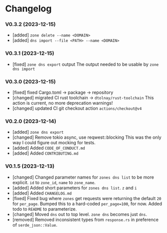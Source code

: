 # Changelog

### V0.3.2 (2023-12-15)

- [added] `zone delete --name <DOMAIN>`
- [added] `dns import --file <PATH> --name <DOMAIN>`

### V0.3.1 (2023-12-15)

- [fixed] `zone dns export` output
  The output needed to be usable by `zone dns import`

### V0.3.0 (2023-12-15)

- [fixed] fixed Cargo.toml -> package -> repository
- [changed] migrated CI rust toolchain -> `dtolnay/rust-toolchain`
  This action is current, no more deprecation warnings!
- [changed] updated CI git checkout action `actions/checkout@v4`

### V0.2.0 (2023-12-14)

- [added] `zone dns export`
- [changed] Remove tokio async, use reqwest::blocking
  This was the only way I could figure out mocking for tests.
- [added] Added `CODE_OF_CONDUCT.md`
- [added] Added `CONTRIBUTING.md`

### V0.1.5 (2023-12-13)

- [changed] Changed parameter names for `zones dns list` to be more explicit. `id` to `zone_id`, `name` to `zone_name`.
- [added] Added short parameters for `zones dns list`. `z` and `i`
- [added] Added `CHANGELOG.md`
- [fixed] Fixed bug where `zones` get requests were returning the default `20` for `per_page`. 
  Bumped this to a hard-coded `per_page=100`, for now. Added todo to `README` to parameterize.
- [changed] Moved `dns` out to top level. `zone dns` becomes just `dns`.
- [removed] Removed inconsistent types from `response.rs` in preference of `serde_json::Value`.
